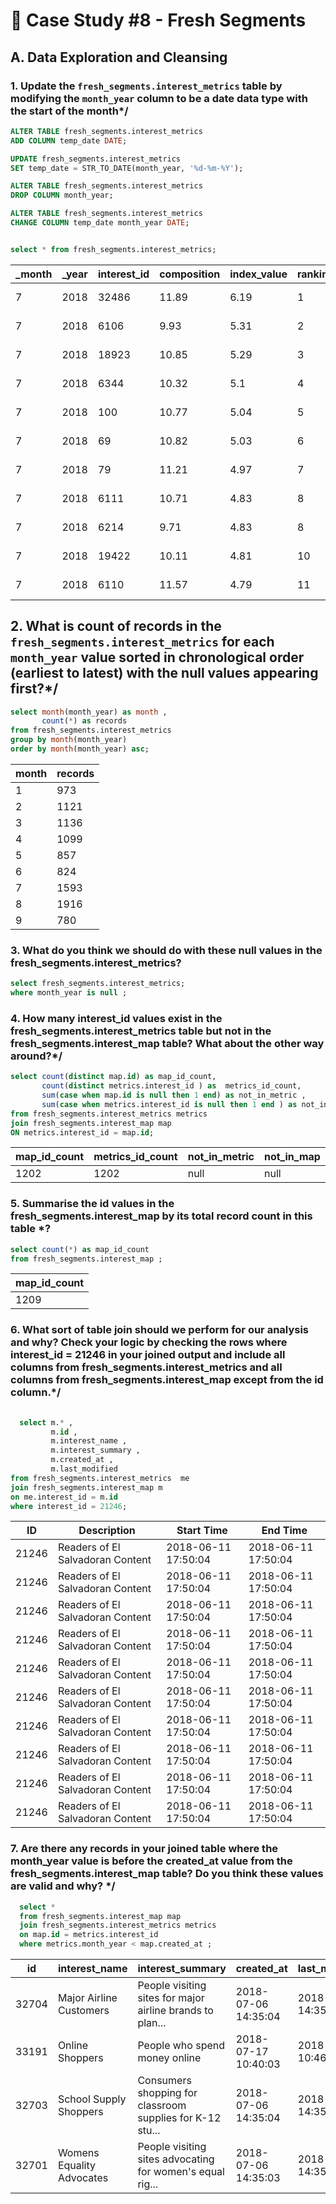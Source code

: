 # 🍊 Case Study #8 - Fresh Segments
## A. Data Exploration and Cleansing

### 1. Update the `fresh_segments.interest_metrics` table by modifying the `month_year` column to be a date data type with the start of the month*/

```sql 
ALTER TABLE fresh_segments.interest_metrics
ADD COLUMN temp_date DATE;

UPDATE fresh_segments.interest_metrics
SET temp_date = STR_TO_DATE(month_year, '%d-%m-%Y');

ALTER TABLE fresh_segments.interest_metrics
DROP COLUMN month_year;

ALTER TABLE fresh_segments.interest_metrics
CHANGE COLUMN temp_date month_year DATE;
```
```sql

select * from fresh_segments.interest_metrics;
```

| _month | _year | interest_id | composition | index_value | ranking | percentile_ranking | month_year  |
|--------|-------|-------------|-------------|-------------|---------|--------------------|-------------|
| 7      | 2018  | 32486       | 11.89       | 6.19        | 1       | 99.86              | 2018-07-01  |
| 7      | 2018  | 6106        | 9.93        | 5.31        | 2       | 99.73              | 2018-07-01  |
| 7      | 2018  | 18923       | 10.85       | 5.29        | 3       | 99.59              | 2018-07-01  |
| 7      | 2018  | 6344        | 10.32       | 5.1         | 4       | 99.45              | 2018-07-01  |
| 7      | 2018  | 100         | 10.77       | 5.04        | 5       | 99.31              | 2018-07-01  |
| 7      | 2018  | 69          | 10.82       | 5.03        | 6       | 99.18              | 2018-07-01  |
| 7      | 2018  | 79          | 11.21       | 4.97        | 7       | 99.04              | 2018-07-01  |
| 7      | 2018  | 6111        | 10.71       | 4.83        | 8       | 98.9               | 2018-07-01  |
| 7      | 2018  | 6214        | 9.71        | 4.83        | 8       | 98.9               | 2018-07-01  |
| 7      | 2018  | 19422       | 10.11       | 4.81        | 10      | 98.63              | 2018-07-01  |
| 7      | 2018  | 6110        | 11.57       | 4.79        | 11      | 98.49              | 2018-07-01  |


## 2. What is count of records in the `fresh_segments.interest_metrics` for each `month_year` value sorted in chronological order  (earliest to latest) with the null values appearing first?*/
```sql
select month(month_year) as month ,
       count(*) as records 
from fresh_segments.interest_metrics 
group by month(month_year)
order by month(month_year) asc;
```

| month | records  |
|-------|-------|
| 1     | 973   |
| 2     | 1121  |
| 3     | 1136  |
| 4     | 1099  |
| 5     | 857   |
| 6     | 824   |
| 7     | 1593  |
| 8     | 1916  |
| 9     | 780  


### 3. What do you think we should do with these null values in the fresh_segments.interest_metrics? 
```sql
select fresh_segments.interest_metrics;
where month_year is null ;
```

### 4. How many interest_id values exist in the fresh_segments.interest_metrics table but not in the fresh_segments.interest_map table? What about the other way around?*/
```sql       
select count(distinct map.id) as map_id_count,
       count(distinct metrics.interest_id ) as  metrics_id_count,
       sum(case when map.id is null then 1 end) as not_in_metric ,
       sum(case when metrics.interest_id is null then 1 end ) as not_in_map
from fresh_segments.interest_metrics metrics 
join fresh_segments.interest_map map
ON metrics.interest_id = map.id;
```
| map_id_count | metrics_id_count | not_in_metric | not_in_map |
|--------------|------------------|---------------|------------|
| 1202         | 1202             |          null     |   null         |

### 5. Summarise the id values in the fresh_segments.interest_map by its total record count in this table *?

```sql
select count(*) as map_id_count
from fresh_segments.interest_map ;
```
|map_id_count|
|---|
|1209|

### 6. What sort of table join should we perform for our analysis and why? Check your logic by checking the rows where interest_id = 21246 in your  joined output and include all columns from fresh_segments.interest_metrics and all columns from fresh_segments.interest_map except from the id column.*/
  
```sql
  
  select m.* ,
         m.id ,
         m.interest_name ,
         m.interest_summary ,
         m.created_at , 
         m.last_modified 
from fresh_segments.interest_metrics  me 
join fresh_segments.interest_map m 
on me.interest_id = m.id 
where interest_id = 21246;
```
| ID    | Description                       | Start Time             | End Time               |
|-------|-----------------------------------|------------------------|------------------------|
| 21246 | Readers of El Salvadoran Content  | 2018-06-11 17:50:04   | 2018-06-11 17:50:04   |
| 21246 | Readers of El Salvadoran Content  | 2018-06-11 17:50:04   | 2018-06-11 17:50:04   |
| 21246 | Readers of El Salvadoran Content  | 2018-06-11 17:50:04   | 2018-06-11 17:50:04   |
| 21246 | Readers of El Salvadoran Content  | 2018-06-11 17:50:04   | 2018-06-11 17:50:04   |
| 21246 | Readers of El Salvadoran Content  | 2018-06-11 17:50:04   | 2018-06-11 17:50:04   |
| 21246 | Readers of El Salvadoran Content  | 2018-06-11 17:50:04   | 2018-06-11 17:50:04   |
| 21246 | Readers of El Salvadoran Content  | 2018-06-11 17:50:04   | 2018-06-11 17:50:04   |
| 21246 | Readers of El Salvadoran Content  | 2018-06-11 17:50:04   | 2018-06-11 17:50:04   |
| 21246 | Readers of El Salvadoran Content  | 2018-06-11 17:50:04   | 2018-06-11 17:50:04   |
| 21246 | Readers of El Salvadoran Content  | 2018-06-11 17:50:04   | 2018-06-11 17:50:04   |


### 7. Are there any records in your joined table where the month_year value is before the created_at value from the fresh_segments.interest_map table? Do you think these values are valid and why? */

```sql 
  select * 
  from fresh_segments.interest_map map 
  join fresh_segments.interest_metrics metrics 
  on map.id = metrics.interest_id 
  where metrics.month_year < map.created_at ;
```

| id   | interest_name              | interest_summary                                          | created_at          | last_modified       | _month | _year | interest_id | composition | index_value | ranking | percentile_ranking | month_year |
|------|-----------------------------|----------------------------------------------------------|---------------------|---------------------|--------|-------|-------------|-------------|-------------|---------|--------------------|------------|
| 32704| Major Airline Customers    | People visiting sites for major airline brands to plan... | 2018-07-06 14:35:04 | 2018-07-06 14:35:04 | 7      | 2018  | 32704       | 8.04        | 2.27        | 225     | 69.14              | 2018-07-01 |
| 33191| Online Shoppers            | People who spend money online                             | 2018-07-17 10:40:03 | 2018-07-17 10:46:58 | 7      | 2018  | 33191       | 3.99        | 2.11        | 283     | 61.18              | 2018-07-01 |
| 32703| School Supply Shoppers      | Consumers shopping for classroom supplies for K-12 stu... | 2018-07-06 14:35:04 | 2018-07-06 14:35:04 | 7      | 2018  | 32703       | 5.53        | 1.8         | 375     | 48.56              | 2018-07-01 |
| 32701| Womens Equality Advocates   | People visiting sites advocating for women's equal rig... | 2018-07-06 14:35:03 | 2018-07-06 14:35:03 | 7      | 2018  | 32701       | 4.23        | 1.41        | 483     | 33.74              | 2018-07-01 |
